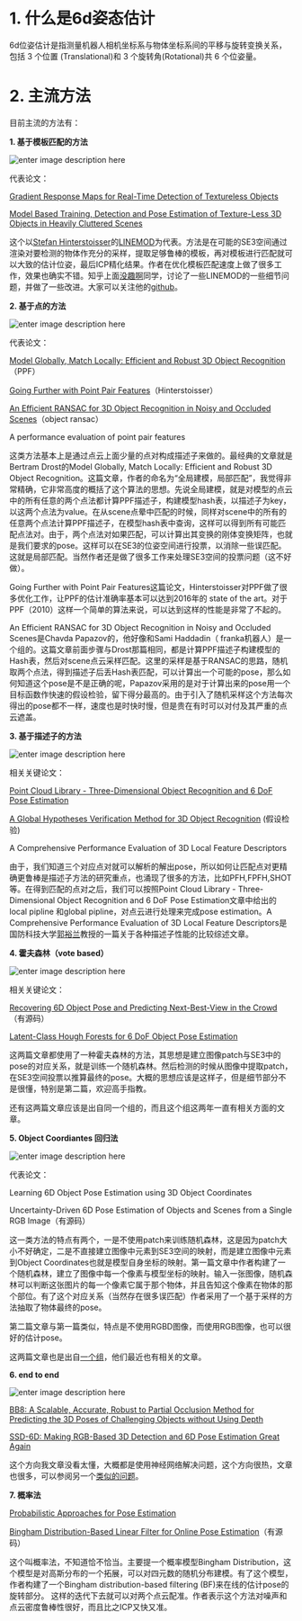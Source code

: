 # 1. 什么是6d姿态估计
6d位姿估计是指测量机器人相机坐标系与物体坐标系间的平移与旋转变换关系，包括 3 个位置
(Translational)和 3 个旋转角(Rotational)共 6 个位姿量。

# 2. 主流方法

目前主流的方法有：

**1.  基于模板匹配的方法**

![enter image description here](https://pic2.zhimg.com/80/v2-86b252dc2e7f5b0008e4db306c96a741_hd.jpg)

代表论文：

[Gradient Response Maps for Real-Time Detection of Textureless Objects](http://campar.in.tum.de/pub/hinterstoisser2011pami/hinterstoisser2011pami.pdf)

[Model Based Training, Detection and Pose Estimation of Texture-Less 3D Objects in Heavily Cluttered Scenes](https://icwww.epfl.ch/~lepetit/papers/hinterstoisser_accv12.pdf)

这个以[Stefan Hinterstoisser](http://campar.in.tum.de/Main/StefanHinterstoisser)的[LINEMOD](https://wg-perception.github.io/ork_tutorials/tutorial03/tutorial.html)为代表。方法是在可能的SE3空间通过渲染对要检测的物体作充分的采样，提取足够鲁棒的模板，再对模板进行匹配就可以大致的估计位姿，最后ICP精化结果。作者在优化模板匹配速度上做了很多工作，效果也确实不错。知乎上面[没趣啊](https://zhuanlan.zhihu.com/p/35638736)同学，讨论了一些LINEMOD的一些细节问题，并做了一些改进。大家可以关注他的[github](https://link.zhihu.com/?target=https%3A//github.com/meiqua)。

**2.  基于点的方法**

![enter image description here](https://pic2.zhimg.com/80/v2-5da1cf3e740716b98d41acba6714dff9_hd.jpg)

代表论文：

[Model Globally, Match Locally: Efficient and Robust 3D Object Recognition](http://campar.in.tum.de/pub/drost2010CVPR/drost2010CVPR.pdf) （PPF）

[Going Further with Point Pair Features](https://arxiv.org/pdf/1711.04061.pdf)（Hinterstoisser）

[An Efficient RANSAC for 3D Object Recognition in Noisy and Occluded Scenes](http://www.i6.in.tum.de/Main/Publications/Papazov2010.pdf)（object ransac）

A performance evaluation of point pair features

这类方法基本上是通过点云上面少量的点对构成描述子来做的。最经典的文章就是Bertram Drost的Model Globally, Match Locally: Efficient and Robust 3D Object Recognition。这篇文章，作者的命名为“全局建模，局部匹配”，我觉得非常精确，它非常高度的概括了这个算法的思想。先说全局建模，就是对模型的点云中的所有任意的两个点法都计算PPF描述子，构建模型hash表，以描述子为key，以这两个点法为value。在从scene点晕中匹配的时候，同样对scene中的所有的任意两个点法计算PPF描述子，在模型hash表中查询，这样可以得到所有可能匹配点法对。由于，两个点法对如果匹配，可以计算出其变换的刚体变换矩阵，也就是我们要求的pose。这样可以在SE3的位姿空间进行投票，以消除一些误匹配。这就是局部匹配。当然作者还是做了很多工作来处理SE3空间的投票问题（这不好做）。

Going Further with Point Pair Features这篇论文，Hinterstoisser对PPF做了很多优化工作，让PPF的估计准确率基本可以达到2016年的 state of the art。对于PPF（2010）这样一个简单的算法来说，可以达到这样的性能是非常了不起的。

An Efficient RANSAC for 3D Object Recognition in Noisy and Occluded Scenes是Chavda Papazov的，他好像和Sami Haddadin（ franka机器人）是一个组的。这篇文章前面步骤与Drost那篇相同，都是计算PPF描述子构建模型的Hash表，然后对scene点云采样匹配。这里的采样是基于RANSAC的思路，随机取两个点法，得到描述子后丢Hash表匹配，可以计算出一个可能的pose，那么如何知道这个pose是不是正确的呢，Papazov采用的是对于计算出来的pose用一个目标函数作快速的假设检验，留下得分最高的。由于引入了随机采样这个方法每次得出的pose都不一样，速度也是时快时慢，但是贵在有时可以对付及其严重的点云遮盖。

**3.  基于描述子的方法**

![enter image description here](https://pic2.zhimg.com/v2-7365fff0d5daaccd014343f9f6fb9b61_r.jpg)

相关关键论文：

[Point Cloud Library - Three-Dimensional Object Recognition and 6 DoF Pose Estimation](http://robotics.usc.edu/~potthast/06299166.pdf)

[A Global Hypotheses Verification Method for 3D Object Recognition](http://citeseerx.ist.psu.edu/viewdoc/download?doi=10.1.1.700.7729&rep=rep1&type=pdf) (假设检验)

A Comprehensive Performance Evaluation of 3D Local Feature Descriptors

由于，我们知道三个对应点对就可以解析的解出pose，所以如何让匹配点对更精确更鲁棒是描述子方法的研究重点，也涌现了很多的方法，比如PFH,FPFH,SHOT等。在得到匹配的点对之后，我们可以按照Point Cloud Library - Three-Dimensional Object Recognition and 6 DoF Pose Estimation文章中给出的local pipline 和global pipline，对点云进行处理来完成pose estimation。A Comprehensive Performance Evaluation of 3D Local Feature Descriptors是国防科技大学[郭裕兰](https://link.zhihu.com/?target=http%3A//www.escience.cn/people/yulanguo/index.html)教授的一篇关于各种描述子性能的比较综述文章。

**4.  霍夫森林（vote based）**

![enter image description here](https://pic2.zhimg.com/v2-fa8e7aac76be765dd4140b8a85e9886d_r.jpg)

相关关键论文：

[Recovering 6D Object Pose and Predicting Next-Best-View in the Crowd](https://www.cv-foundation.org/openaccess/content_cvpr_2016/papers/Doumanoglou_Recovering_6D_Object_CVPR_2016_paper.pdf)（有源码）

[Latent-Class Hough Forests for 6 DoF Object Pose Estimation](https://arxiv.org/pdf/1602.01464.pdf)

这两篇文章都使用了一种霍夫森林的方法，其思想是建立图像patch与SE3中的pose的对应关系，就是训练一个随机森林。然后检测的时候从图像中提取patch，在SE3空间投票以推算最终的pose。大概的思想应该是这样子，但是细节部分不是很懂，特别是第二篇，欢迎高手指教。

还有这两篇文章应该是出自同一个组的，而且这个组这两年一直有相关方面的文章。

**5.  Object Coordiantes 回归法**

![enter image description here](https://pic2.zhimg.com/80/v2-7347906ba0cf830c9519698f0387c73d_hd.jpg)

代表论文：

Learning 6D Object Pose Estimation using 3D Object Coordinates

Uncertainty-Driven 6D Pose Estimation of Objects and Scenes from a Single RGB Image（有源码）

这一类方法的特点有两个，一是不使用patch来训练随机森林，这是因为patch大小不好确定，二是不直接建立图像中元素到SE3空间的映射，而是建立图像中元素到Object Coordinates也就是模型自身坐标的映射。第一篇文章中作者构建了一个随机森林，建立了图像中每一个像素与模型坐标的映射。输入一张图像，随机森林可以判断这张图片的每一个像素它属于那个物体，并且告知这个像素在物体的那个部位。有了这个对应关系（当然存在很多误匹配）作者采用了一个基于采样的方法抽取了物体最终的pose。

第二篇文章与第一篇类似，特点是不使用RGBD图像，而使用RGB图像，也可以很好的估计pose。

这两篇文章也是出自[一个组](https://link.zhihu.com/?target=https%3A//hci.iwr.uni-heidelberg.de/vislearn/research/scene-understanding/pose-estimation/)，他们最近也有相关的文章。

**6.  end to end**

![enter image description here](https://pic3.zhimg.com/v2-bed2c4ed6cd457de4f94debaadc3647e_r.jpg)

[BB8: A Scalable, Accurate, Robust to Partial Occlusion Method for Predicting the 3D Poses of Challenging Objects without Using Depth](https://arxiv.org/pdf/1703.10896.pdf)

[SSD-6D: Making RGB-Based 3D Detection and 6D Pose Estimation Great Again](http://openaccess.thecvf.com/content_ICCV_2017/papers/Kehl_SSD-6D_Making_RGB-Based_ICCV_2017_paper.pdf)

这个方向我文章没看太懂，大概都是使用神经网络解决问题，这个方向很热，文章也很多，可以参阅另一个[类似的问题](https://www.zhihu.com/question/280235834/answer/412476135)。



**7.  概率法**

[Probabilistic Approaches for Pose Estimation](https://www.ri.cmu.edu/wp-content/uploads/2017/07/ThesisProposalArunSrivatsan.pdf)

[Bingham Distribution-Based Linear Filter for Online Pose Estimation](http://www.roboticsproceedings.org/rss13/p16.pdf)（有源码）

这个叫概率法，不知道恰不恰当。主要提一个概率模型Bingham Distribution，这个模型是对高斯分布的一个拓展，可以对四元数的随机分布建模。有了这个模型，作者构建了一个Bingham distribution-based filtering (BF)来在线的估计pose的旋转部分。 这样的迭代下去就可以对两个点云配准。作者表示这个方法对噪声和点云密度鲁棒性很好，而且比之ICP又快又准。
